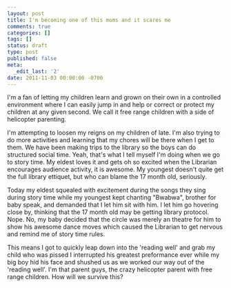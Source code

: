 ```yaml
---
layout: post
title: I'm becoming one of this moms and it scares me
comments: true
categories: []
tags: []
status: draft
type: post
published: false
meta:
  _edit_last: '2'
date: 2011-11-03 00:00:00 -0700
---
```

I'm a fan of letting my children learn and grown on their own in a controlled environment where I can easily jump in and help or correct or protect my children at any given second.  We call it free range children with a side of helicopter parenting.  

I'm attempting to loosen my reigns on my children of late.  I'm also trying to do more activities and learning that my chores will be there when I get to them.  We have been making trips to the library so the boys can do structured social time.  Yeah, that's what I tell myself I'm doing when we go to story time.  My eldest loves it and gets oh so excited when the Librarian encourages audience activity, it is awesome.  My youngest doesn't quite get the full library ettiquet, but who can blame the 17 month old, seriously.

Today my eldest squealed with excitement during the songs they sing during story time while my youngest kept chanting "Bwabwa", brother for baby speak, and demanded that I let him sit with him.  I let him go hovering close by, thinking that the 17 month old may be getting library protocol.  Nope.  No, my baby decided that the circle was merely an theatre for him to show his awesome dance moves which caused the Librarian to get nervous and remind me of story time rules.

This means I got to quickly leap down into the 'reading well' and grab my child who was pissed I interrupted his greatest preformance ever while my big boy hid his face and shushed us as we worked our way out of the 'reading well'.  I'm that parent guys, the crazy helicopter parent with free range children.  How will we survive this?
